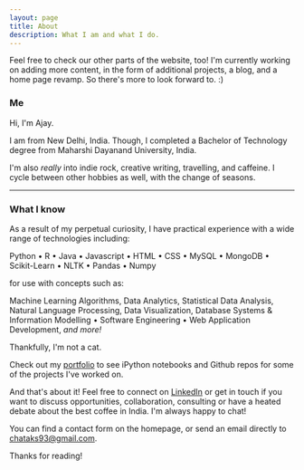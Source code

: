 ```yaml
---
layout: page
title: About
description: What I am and what I do.
---
```


<p class="message">
  Feel free to check our other parts of the website, too! I'm currently working on adding more content, in the form of additional projects, a blog, and a home page revamp. So there's more to look forward to. :)
</p>

### Me

Hi, I'm Ajay.

I am from New Delhi, India. Though, I completed a Bachelor of Technology degree from Maharshi Dayanand University, India.

I'm also <em>really</em> into indie rock, creative writing, travelling, and caffeine. I cycle between other hobbies as well, with the change of seasons.

<hr>

### What I know

As a result of my perpetual curiosity, I have practical experience with a wide range of technologies including:

Python  • R • Java • Javascript • HTML • CSS • MySQL • MongoDB • Scikit-Learn • NLTK • Pandas • Numpy

for use with concepts such as:

Machine Learning Algorithms, Data Analytics, Statistical Data Analysis, Natural Language Processing, Data Visualization, Database Systems & Information Modelling • Software Engineering • Web Application Development, <em>and more!</em>

Thankfully, I'm not a cat.


Check out my [portfolio](/portfolio) to see iPython notebooks and Github repos for some of the projects I've worked on.

And that's about it! Feel free to connect on [LinkedIn](https://www.linkedin.com/in/ajay-sharma-56aaba85/) or get in touch if you want to discuss opportunities, collaboration, consulting or have a heated debate about the best coffee in India. I'm always happy to chat!

You can find a contact form on the homepage, or send an email directly to <a href="chataks93@gmail.com.com">chataks93@gmail.com</a>.


Thanks for reading!
